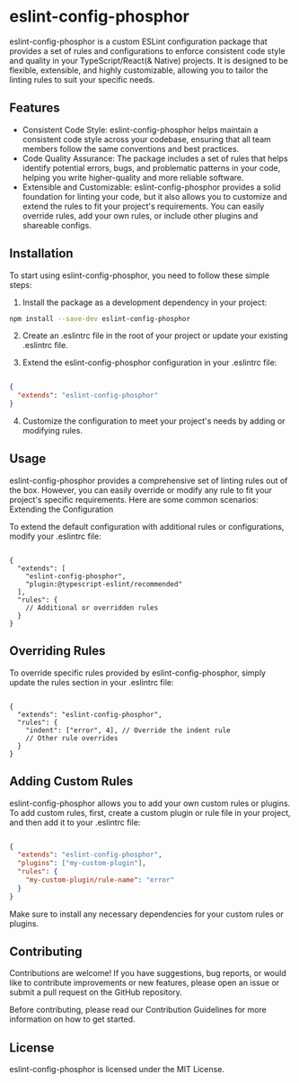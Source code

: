 # eslint-config-phosphor

eslint-config-phosphor is a custom ESLint configuration package that provides a set of rules and configurations to enforce consistent code style and quality in your TypeScript/React(& Native) projects. It is designed to be flexible, extensible, and highly customizable, allowing you to tailor the linting rules to suit your specific needs.

## Features

  * Consistent Code Style: eslint-config-phosphor helps maintain a consistent code style across your codebase, ensuring that all team members follow the same conventions and best practices.
  * Code Quality Assurance: The package includes a set of rules that helps identify potential errors, bugs, and problematic patterns in your code, helping you write higher-quality and more reliable software.
  * Extensible and Customizable: eslint-config-phosphor provides a solid foundation for linting your code, but it also allows you to customize and extend the rules to fit your project's requirements. You can easily override rules, add your own rules, or include other plugins and shareable configs.

## Installation

To start using eslint-config-phosphor, you need to follow these simple steps:

1. Install the package as a development dependency in your project:

```bash
npm install --save-dev eslint-config-phosphor
```

2.    Create an .eslintrc file in the root of your project or update your existing .eslintrc file.

3.    Extend the eslint-config-phosphor configuration in your .eslintrc file:

```json

{
  "extends": "eslint-config-phosphor"
}
```

4.  Customize the configuration to meet your project's needs by adding or modifying rules.

## Usage

eslint-config-phosphor provides a comprehensive set of linting rules out of the box. However, you can easily override or modify any rule to fit your project's specific requirements. Here are some common scenarios:
Extending the Configuration

To extend the default configuration with additional rules or configurations, modify your .eslintrc file:

```jsonc

{
  "extends": [
    "eslint-config-phosphor",
    "plugin:@typescript-eslint/recommended"
  ],
  "rules": {
    // Additional or overridden rules
  }
}
```

## Overriding Rules

To override specific rules provided by eslint-config-phosphor, simply update the rules section in your .eslintrc file:

```jsonc

{
  "extends": "eslint-config-phosphor",
  "rules": {
    "indent": ["error", 4], // Override the indent rule
    // Other rule overrides
  }
}
```
## Adding Custom Rules

eslint-config-phosphor allows you to add your own custom rules or plugins. To add custom rules, first, create a custom plugin or rule file in your project, and then add it to your .eslintrc file:

```json

{
  "extends": "eslint-config-phosphor",
  "plugins": ["my-custom-plugin"],
  "rules": {
    "my-custom-plugin/rule-name": "error"
  }
}
```
Make sure to install any necessary dependencies for your custom rules or plugins.
## Contributing

Contributions are welcome! If you have suggestions, bug reports, or would like to contribute improvements or new features, please open an issue or submit a pull request on the GitHub repository.

Before contributing, please read our Contribution Guidelines for more information on how to get started.
## License

eslint-config-phosphor is licensed under the MIT License.